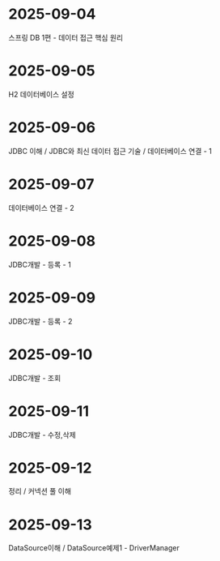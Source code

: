 # 2025-09-04
스프링 DB 1편 - 데이터 접근 핵심 원리
# 2025-09-05
H2 데이터베이스 설정
# 2025-09-06
JDBC 이해 /
JDBC와 최신 데이터 접근 기술 /
데이터베이스 연결 - 1
# 2025-09-07
데이터베이스 연결 - 2
# 2025-09-08
JDBC개발 - 등록 - 1
# 2025-09-09
JDBC개발 - 등록 - 2
# 2025-09-10
JDBC개발 - 조회
# 2025-09-11
JDBC개발 - 수정,삭제
# 2025-09-12
정리 / 커넥션 풀 이해
# 2025-09-13
DataSource이해 / DataSource예제1 - DriverManager
